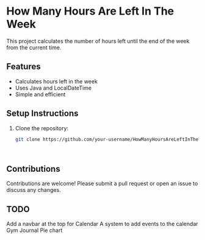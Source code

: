 # How Many Hours Are Left In The Week
This project calculates the number of hours left until the end of the week from the current time.

## Features

- Calculates hours left in the week
- Uses Java and LocalDateTime
- Simple and efficient

## Setup Instructions

1. Clone the repository:
   ```sh
   git clone https://github.com/your-username/HowManyHoursAreLeftInTheWeek.git




## Contributions
Contributions are welcome! Please submit a pull request or open an issue to discuss any changes.

## TODO
Add a navbar at the top for
   Calendar
      A system to add events to the calendar
   Gym Journal
   Pie chart